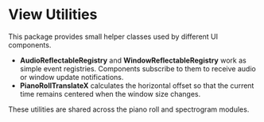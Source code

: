 # View Utilities

This package provides small helper classes used by different UI components.

- **AudioReflectableRegistry** and **WindowReflectableRegistry** work as simple event registries. Components subscribe to them to receive audio or window update notifications.
- **PianoRollTranslateX** calculates the horizontal offset so that the current time remains centered when the window size changes.

These utilities are shared across the piano roll and spectrogram modules.
